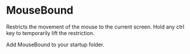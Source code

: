 # MouseBound

Restricts the movement of the mouse to the current screen.
Hold any ctrl key to temporarily lift the restriction.

Add MouseBound to your startup folder.

